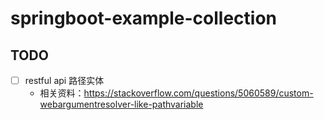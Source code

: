 # springboot-example-collection

## TODO 

- [ ] restful api 路径实体
  - 相关资料：https://stackoverflow.com/questions/5060589/custom-webargumentresolver-like-pathvariable
  
